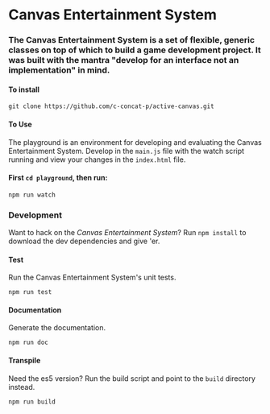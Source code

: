 Canvas Entertainment System
===========================

### The Canvas Entertainment System is a set of flexible, generic classes on top of which to build a game development project. It was built with the mantra "develop for an interface not an implementation" in mind.

#### To install

    git clone https://github.com/c-concat-p/active-canvas.git


#### To Use

The playground is an environment for developing and evaluating the Canvas Entertainment System. Develop in the ```main.js``` file with the watch script running and view your changes in the ```index.html``` file.

#### First ```cd playground```, then run:

    npm run watch

### Development

Want to hack on the *Canvas Entertainment System*? Run ```npm install``` to download the dev dependencies and give 'er.

#### Test

Run the Canvas Entertainment System's unit tests.

    npm run test

#### Documentation

Generate the documentation.

    npm run doc

#### Transpile

Need the es5 version? Run the build script and point to the ```build``` directory instead.

    npm run build
